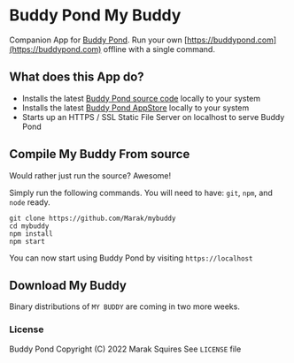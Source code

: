 # Buddy Pond My Buddy

Companion App for [Buddy Pond](https://buddypond.com). 
Run your own [https://buddypond.com](https://buddypond.com) offline with a single command.

## What does this App do?
  - Installs the latest [Buddy Pond source code](https://github.com/marak/buddypond) locally to your system
  - Installs the latest [Buddy Pond AppStore](https://github.com/Marak/buddypond/tree/master/desktop/appstore) locally to your system
  - Starts up an HTTPS / SSL Static File Server on localhost to serve Buddy Pond


## Compile My Buddy From source 

Would rather just run the source? Awesome!

Simply run the following commands. You will need to have: `git`, `npm`, and `node` ready.

```
git clone https://github.com/Marak/mybuddy
cd mybuddy
npm install
npm start
```

You can now start using Buddy Pond by visiting `https://localhost`

## Download My Buddy

Binary distributions of `MY BUDDY` are coming in two more weeks.

### License
Buddy Pond Copyright (C) 2022 Marak Squires
See `LICENSE` file
